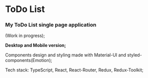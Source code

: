 # ToDo List

### My ToDo List single page application

(Work in progress);

**Desktop and Mobile version;**

Components design and styling made with Material-UI and styled-components(Emotion);

Tech stack: TypeScript, React, React-Router, Redux, Redux-Toolkit;
